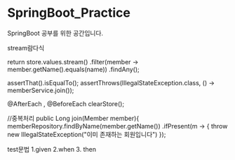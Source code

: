 # SpringBoot_Practice

SpringBoot 공부를 위한 공간입니다.


stream람다식

return store.values.stream()
    .filter(member -> member.getName().equals(name))
    .findAny();

assertThat().isEqualTo();
assertThrows(IllegalStateException.class, () -> memberService.join());

@AfterEach , @BeforeEach clearStore();

//중복처리
public Long join(Member member){
    memberRepository.findByName(member.getName())
        .ifPresent(m -> {
            throw new IllegalStateException("이미 존재하는 회원입니다")
         });


test문법 1.given 2.when 3. then
